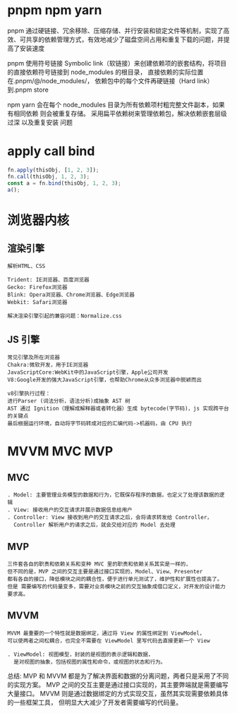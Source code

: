 # pnpm npm yarn

pnpm 通过硬链接、冗余移除、压缩存储、并行安装和锁定文件等机制，实现了高效、可共享的依赖管理方式，有效地减少了磁盘空间占用和重复下载的问题，并提高了安装速度

pnpm 使用符号链接 Symbolic link（软链接）来创建依赖项的嵌套结构，将项目的直接依赖符号链接到 node_modules 的根目录，
直接依赖的实际位置在.pnpm/<name>@<version>/node_modules/<name>，
依赖包中的每个文件再硬链接（Hard link）到.pnpm store

npm yarn 会在每个 node_modules 目录为所有依赖项村粗完整文件副本，如果有相同依赖 则会被重复存储。
采用扁平依赖树来管理依赖包，解决依赖嵌套层级过深 以及重复安装 问题

# apply call bind

```javascript
fn.apply(thisObj, [1, 2, 3]);
fn.call(thisObj, 1, 2, 3);
const a = fn.bind(thisObj, 1, 2, 3);
a();
```

# 浏览器内核

## 渲染引擎

    解析HTML、CSS

    Trident: IE浏览器、百度浏览器
    Gecko: Firefox浏览器
    Blink: Opera浏览器、Chrome浏览器、Edge浏览器
    Webkit: Safari浏览器

    解决渲染引擎引起的兼容问题：Normalize.css

## JS 引擎

    常见引擎及所在浏览器
    Chakra:微软开发，用于IE浏览器
    JavaScriptCore:WebKit中的JavaScript引擎，Apple公司开发
    V8:Google开发的强大JavaScript引擎，也帮助Chrome从众多浏览器中脱颖而出

    v8引擎执行过程：
    进行Parser (词法分析，语法分析)成抽象 AST 树
    AST 通过 Ignition（理解成解释器或者转化器）生成 bytecode(字节码)，js 实现跨平台的关键点
    最后根据运行环境，自动将字节码转成对应的汇编代码->机器码，由 CPU 执行

# MVVM MVC MVP

## MVC

    . Model: 主要管理业务模型的数据和行为，它既保存程序的数据，也定义了处理该数据的逻辑
    . View: 接收用户的交互请求并展示数据信息给用户
    . Controller: View 接收到用户的交互请求之后，会将请求转发给 Controller，
      Controller 解析用户的请求之后，就会交给对应的 Model 去处理

## MVP

    三件套各自的职责和依赖关系和变种 MVC 里的职责和依赖关系其实是一样的，
    但不同的是，MVP 之间的交互主要是通过接口实现的，Model、View、Presenter
    都有各自的接口，降低模块之间的耦合性，便于进行单元测试了，维护性和扩展性也提高了。
    但是 需要编写的代码量变多，需要对业务模块之前的交互抽象成借口定义，对开发的设计能力要求高。

## MVVM

    MVVM 最重要的一个特性就是数据绑定，通过将 View 的属性绑定到 ViewModel，
    可以使两者之间松耦合，也完全不需要在 ViewModel 里写代码去直接更新一个 View

    . ViewModel: 视图模型，封装的是视图的表示逻辑和数据，
      是对视图的抽象，包括视图的属性和命令，或视图的状态和行为。

总结: MVP 和 MVVM 都是为了解决界面和数据的分离问题，两者只是采用了不同的实现方案。
MVP 之间的交互主要是通过接口实现的，其主要弊端就是需要编写大量接口。
MVVM 则是通过数据绑定的方式实现交互，虽然其实现需要依赖具体的一些框架工具，
但明显大大减少了开发者需要编写的代码量。
